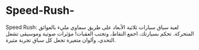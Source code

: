 # Speed-Rush-
Speed Rush: لعبة سباق سيارات ثلاثية الأبعاد على طريق سماوي مليء بالعوائق المتحركة. تحكم بسيارتك، اجمع النقاط، وتجنب العقبات! مؤثرات صوتية وموسيقى تشعل التحدي، وألوان متغيرة تجعل كل سباق تجربة مثيرة.
